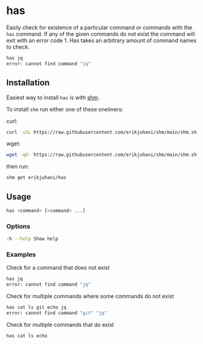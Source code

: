 # has

Easily check for existence of a particular command or commands with the `has`
command. If any of the given commands do not exist the command will exit with
an error code 1. Has takes an arbitrary amount of command names to check.

```sh
has jq
error: cannot find command "jq"
```

## Installation

Easiest way to install `has` is with [shm](https://github.com/erikjuhani/shm).

To install `shm` run either one of these oneliners:

curl:

```sh
curl -sSL https://raw.githubusercontent.com/erikjuhani/shm/main/shm.sh | sh
```

wget:

```sh
wget -qO- https://raw.githubusercontent.com/erikjuhani/shm/main/shm.sh | sh
```

then run:

```sh
shm get erikjuhani/has
```

## Usage

```sh
has <command> [<command> ...]
```

### Options

```sh
-h --help Show help
```

### Examples

Check for a command that does not exist

```sh
has jq
error: cannot find command "jq"
```

Check for multiple commands where some commands do not exist

```sh
has cat ls git echo jq
error: cannot find command "git" "jq"
```

Check for multiple commands that do exist

```sh
has cat ls echo
```
